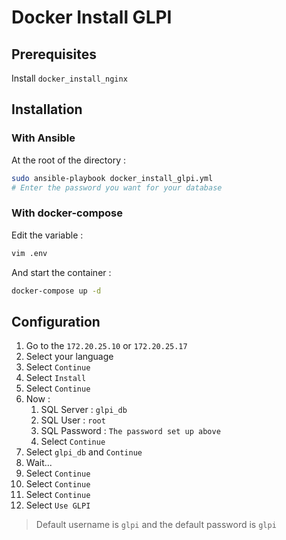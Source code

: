 # Docker Install GLPI

## Prerequisites

Install `docker_install_nginx`

## Installation

### With Ansible 

At the root of the directory :

```bash
sudo ansible-playbook docker_install_glpi.yml
# Enter the password you want for your database
```

### With docker-compose

Edit the variable :

```bash
vim .env
```

And start the container :

```bash
docker-compose up -d
```

## Configuration

1. Go to the `172.20.25.10` or `172.20.25.17`
2. Select your language
3. Select `Continue`
4. Select `Install`
5. Select `Continue`
6. Now :
	1. SQL Server : `glpi_db`
	2. SQL User : `root`
	3. SQL Password : `The password set up above`
	4. Select `Continue`
7. Select `glpi_db` and `Continue`
8. Wait...
9. Select `Continue`
10. Select `Continue`
11. Select `Continue`
12. Select `Use GLPI`

> Default username is `glpi` and the default password is `glpi`
